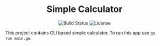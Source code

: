 <h1 align="center">Simple Calculator</h1>

<p align="center">
  <img src="https://travis-ci.com/ardafirdausr/go-calc.svg?branch=main" alt="Build Status">    
  <img src="https://img.shields.io/badge/License-MIT-yellow.svg" alt="License">
</p>

This project contains CLI based simple calculator. To run this app use  `go run main.go`.
